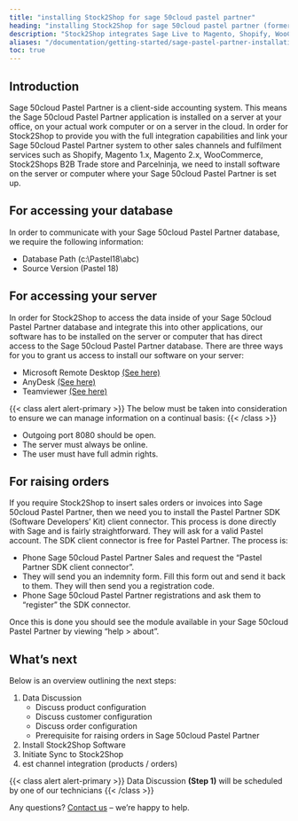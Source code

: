 ```yaml
---
title: "installing Stock2Shop for sage 50cloud pastel partner"
heading: "installing Stock2Shop for sage 50cloud pastel partner (formerly sage pastel partner)"
description: "Stock2Shop integrates Sage Live to Magento, Shopify, WooCommerce and our B2B ordering platform. Find out more!"
aliases: "/documentation/getting-started/sage-pastel-partner-installation/"
toc: true
---
```


## Introduction
Sage 50cloud Pastel Partner is a client-side accounting system. This means the Sage 50cloud Pastel Partner application is installed on a server at your office, on your actual work computer or on a server in the cloud. In order for Stock2Shop to provide you with the full integration capabilities and link your Sage 50cloud Pastel Partner system to other sales channels and fulfilment services such as Shopify, Magento 1.x, Magento 2.x, WooCommerce, Stock2Shops B2B Trade store and Parcelninja, we need to install software on the server or computer where your Sage 50cloud Pastel Partner is set up.

## For accessing your database

In order to communicate with your Sage 50cloud Pastel Partner database, we require the following information:

- Database Path (c:\Pastel18\abc)
- Source Version (Pastel 18)

## For accessing your server
In order for Stock2Shop to access the data inside of your Sage 50cloud Pastel Partner database and integrate this into other applications, our software has to be installed on the server or computer that has direct access to the Sage 50cloud Pastel Partner database. There are three ways for you to grant us access to install our software on your server:

- Microsoft Remote Desktop [(See here)](https://support.microsoft.com/en-za/help/17463/windows-7-connect-to-another-computer-remote-desktop-connection)
- AnyDesk [(See here)](https://anydesk.com/en/downloads/)
- Teamviewer [(See here)](https://www.teamviewer.com/en/)

{{< class alert alert-primary >}}
The below must be taken into consideration to ensure we can manage information on a continual basis:
{{< /class >}}

- Outgoing port 8080 should be open.
- The server must always be online.
- The user must have full admin rights.

## For raising orders

If you require Stock2Shop to insert sales orders or invoices into Sage 50cloud Pastel Partner, then we need you to install the Pastel Partner SDK (Software Developers’ Kit) client connector. This process is done directly with Sage and is fairly straightforward. They will ask for a valid Pastel account. The SDK client connector is free for Pastel Partner. The process is:

- Phone Sage 50cloud Pastel Partner Sales and request the “Pastel Partner SDK client connector”.
- They will send you an indemnity form. Fill this form out and send it back to them. They will then send you a registration code.
- Phone Sage 50cloud Pastel Partner registrations and ask them to “register” the SDK connector.

Once this is done you should see the module available in your Sage 50cloud Pastel Partner by viewing “help > about”.

## What’s next
Below is an overview outlining the next steps:

1. Data Discussion
    - Discuss product configuration
    - Discuss customer configuration
    - Discuss order configuration
    - Prerequisite for raising orders in Sage 50cloud Pastel Partner
2. Install Stock2Shop Software
3. Initiate Sync to Stock2Shop
4. est channel integration (products / orders)

{{< class alert alert-primary >}}
Data Discussion **(Step 1)** will be scheduled by one of our technicians
{{< /class >}}

Any questions? [Contact us](/contact-us) – we’re happy to help.